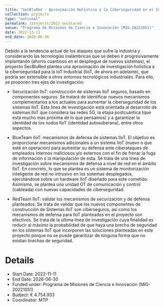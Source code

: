 ```yaml
---
title: "SecBluRed - Aproximación Holística a la Ciberseguridad en el IoT Industrial (IIOT)"
collection: projects
type: "national"
permalink: /projects/2022-secblured
venue: "Programa de Misiones de Ciencia e Innovación (MIG-20221051)"
date: 2022-11-11
end_date: 2026-06-30
---
```

Debido a la tendencia actual de los ataques que sufre la industria y considerando las tecnologías inalámbricas que se deben ir progresivamente implantando (ahorro cuantioso en el despliegue de nuevos sistemas), el proyecto SecBluRed plantea una aproximación de investigación holística a la ciberseguridad para la IoT Industrial (IIoT, de ahora en adelante), que podría ser extensible a otros entornos tecnológicos industriales. Para ello, se proponen tres ejes de investigación:

* Securización IIoT: construcción de sistemas IIoT seguros, basado en componentes seguros. Se tratará de identificar nuevos mecanismos complementarios a los actuales para aumentar la ciberseguridad de los sistemas IIoT. Esta línea de investigación está orientada al desarrollo de sistemas IIoT que considera las redes 5G, la etapa postcuántica (que está mucho más próxima de lo que pensamos) y a garantizar la identidad de los nodos IIoT (identidad autosoberana), entre otros aspectos.

* BlueTeam IIoT: mecanismos de defensa de sistemas IIoT. El objetivo es proporcionar mecanismos adicionales a un sistema IIoT (nuevo o que esté en operación) para aumentar su defensa ante ciberataques de empleados internos maliciosos y/o externos con el fin de frenar la fuga de información o la manipulación de esta. Se trata de una línea de investigación sobre mecanismos de defensa a nivel de red en el ámbito IIoT. En concreto, lo que se plantea es un sistema de monitorización inteligente de red no intrusivo en los sistemas desplegados, ejecutándose sobre un hardware IIoT diseñado para este cometido. Asimismo, se plantea una unidad OT de comunicación y control (cableada) con nuevas capacidades de ciberseguridad.

* RedTeam IIoT: validar los mecanismos de securización y de defensa planteados. Se trata de validar que los nuevos componentes de construcción de Sistemas IIoT son ciberseguros, así como los mecanismos de defensa para IIoT planteados en el proyecto son efectivos. Se trata de la última línea de investigación cuya finalidad es reducir al máximo la probabilidad de que haya una brecha de seguridad en los sistemas IIoT que incorporen las soluciones planteadas en este proyecto porque no se puede garantizar de ninguna forma que no existan brechas de seguridad.

Details
======
* Start Date: 2022-11-11
* End Date: 2026-06-30
* Funded under: Programa de Misiones de Ciencia e Innovación (MIG-20221051) 
* Budject: € 4.754.933
* Coordinator: MTP
